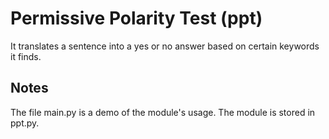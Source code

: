 # Permissive Polarity Test (ppt)

It translates a sentence into a yes or no answer based on certain keywords it finds.


## Notes

The file main.py is a demo of the module's usage. The module is stored in ppt.py.
